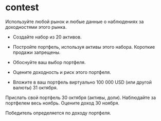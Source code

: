 # contest

Используйте любой рынок и любые данные о наблюдениях за доходностями этого рынка.
 
- Создайте набор из 20 активов.
- Постройте портфель, используя активы этого набора.  Короткие продажи запрещены.
- Обоснуйте ваш выбор портфеля.
- Оцените доходность и риск этого портфеля.
 
- Вложите в ваш портфель виртуально 100 000 USD (или другой валюты) 31 октября.

Прислать свой портфель 30 октября (активы, доли).
Наблюдайте за портфелем весь ноябрь.
Оцените доход 30 ноября.
 
Победитель определяется по доходу портфеля.